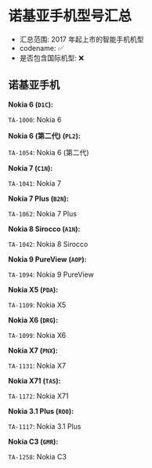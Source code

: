 # 诺基亚手机型号汇总

- 汇总范围: 2017 年起上市的智能手机机型
- codename: ✅
- 是否包含国际机型: ❌

## 诺基亚手机

**Nokia 6 (`D1C`):**

`TA-1000`: Nokia 6

**Nokia 6 (第二代) (`PL2`):**

`TA-1054`: Nokia 6 (第二代)

**Nokia 7 (`C1N`):**

`TA-1041`: Nokia 7

**Nokia 7 Plus (`B2N`):**

`TA-1062`: Nokia 7 Plus

**Nokia 8 Sirocco (`A1N`):**

`TA-1042`: Nokia 8 Sirocco

**Nokia 9 PureView (`AOP`):**

`TA-1094`: Nokia 9 PureView

**Nokia X5 (`PDA`):**

`TA-1109`: Nokia X5

**Nokia X6 (`DRG`):**

`TA-1099`: Nokia X6

**Nokia X7 (`PNX`):**

`TA-1131`: Nokia X7

**Nokia X71 (`TAS`):**

`TA-1172`: Nokia X71

**Nokia 3.1 Plus (`ROO`):**

`TA-1117`: Nokia 3.1 Plus

**Nokia C3 (`GMR`):**

`TA-1258`: Nokia C3
